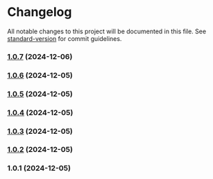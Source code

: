 # Changelog

All notable changes to this project will be documented in this file. See [standard-version](https://github.com/conventional-changelog/standard-version) for commit guidelines.

### [1.0.7](https://github.com/aptvision/vue-essentials/compare/v1.0.6...v1.0.7) (2024-12-06)

### [1.0.6](https://github.com/aptvision/vue-essentials/compare/v1.0.5...v1.0.6) (2024-12-05)

### [1.0.5](https://github.com/aptvision/vue-essentials/compare/v1.0.4...v1.0.5) (2024-12-05)

### [1.0.4](https://github.com/aptvision/vue-essentials/compare/v1.0.3...v1.0.4) (2024-12-05)

### [1.0.3](https://github.com/aptvision/vue-essentials/compare/v1.0.2...v1.0.3) (2024-12-05)

### [1.0.2](https://github.com/aptvision/vue-essentials/compare/v1.0.1...v1.0.2) (2024-12-05)

### 1.0.1 (2024-12-05)
